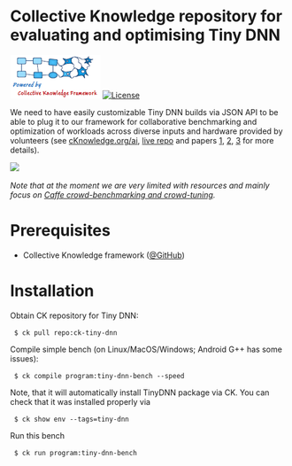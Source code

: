 Collective Knowledge repository for evaluating and optimising Tiny DNN
======================================================================

[![logo](https://github.com/ctuning/ck-guide-images/blob/master/logo-powered-by-ck.png)](http://cKnowledge.org)
[![License](https://img.shields.io/badge/License-BSD%203--Clause-blue.svg)](https://opensource.org/licenses/BSD-3-Clause)

We need to have easily customizable Tiny DNN builds 
via JSON API to be able to plug it to our framework 
for collaborative benchmarking and optimization of workloads 
across diverse inputs and hardware provided by volunteers 
(see [cKnowledge.org/ai](http://cKnowledge.org/ai), 
[live repo](http://cKnowledge.org/repo)
and papers [1](https://arxiv.org/abs/1506.06256), 
[2](https://scholar.google.com/citations?view_op=view_citation&hl=en&user=IwcnpkwAAAAJ&citation_for_view=IwcnpkwAAAAJ:maZDTaKrznsC), 
[3](https://scholar.google.com/citations?view_op=view_citation&hl=en&user=IwcnpkwAAAAJ&citation_for_view=IwcnpkwAAAAJ:LkGwnXOMwfcC) 
for more details).

![](http://cKnowledge.org/images/ai-cloud-resize.png)

_Note that at the moment we are very limited with resources and mainly focus on [Caffe crowd-benchmarking and crowd-tuning](https://github.com/dividiti/ck-caffe)._

Prerequisites
=============
* Collective Knowledge framework ([@GitHub](http://github.com/ctuning/ck))

Installation
============
Obtain CK repository for Tiny DNN:

```
 $ ck pull repo:ck-tiny-dnn
```

Compile simple bench (on Linux/MacOS/Windows; Android G++ has some issues):

```
 $ ck compile program:tiny-dnn-bench --speed
```

Note, that it will automatically install TinyDNN package via CK. 
You can check that it was installed properly via
```
 $ ck show env --tags=tiny-dnn
```

Run this bench
```
 $ ck run program:tiny-dnn-bench
```
